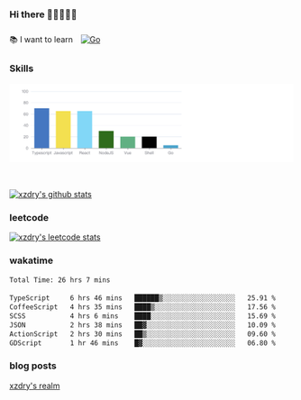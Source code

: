### Hi there 👋👋👋👋👋

 :books: I want to learn <a href="https://go.dev/" target="_blank"><img style="margin: 10px" src="https://profilinator.rishav.dev/skills-assets/go-original.svg" alt="Go" height="50" /></a>  

### Skills
![](img/2022-09-05-22-04-20.png)

<br />

[![xzdry's github stats](https://github-readme-stats.vercel.app/api?username=xzdry&count_private=true&show_icons=true&theme=vue)](https://github.com/xzdry)

### leetcode
[![xzdry's leetcode stats](https://leetcard.jacoblin.cool/xzdry-2?theme=light&font=Anek%20Kannada&site=cn)](https://leetcode.cn/u/xzdry-2/)

### wakatime
<!--START_SECTION:waka-->

```text
Total Time: 26 hrs 7 mins

TypeScript     6 hrs 46 mins   ██████▒░░░░░░░░░░░░░░░░░░   25.91 %
CoffeeScript   4 hrs 35 mins   ████▒░░░░░░░░░░░░░░░░░░░░   17.56 %
SCSS           4 hrs 6 mins    ████░░░░░░░░░░░░░░░░░░░░░   15.69 %
JSON           2 hrs 38 mins   ██▓░░░░░░░░░░░░░░░░░░░░░░   10.09 %
ActionScript   2 hrs 30 mins   ██▒░░░░░░░░░░░░░░░░░░░░░░   09.60 %
GDScript       1 hr 46 mins    █▓░░░░░░░░░░░░░░░░░░░░░░░   06.80 %
```

<!--END_SECTION:waka-->

### blog posts
[xzdry's realm](https://www.justdry.net/)
